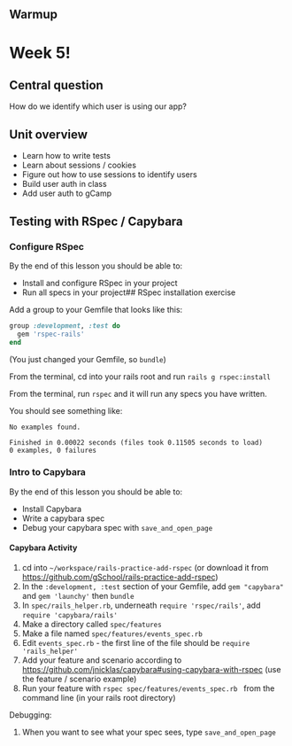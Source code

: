 ## Warmup

# Week 5!

## Central question

How do we identify which user is using our app?

## Unit overview

* Learn how to write tests
* Learn about sessions / cookies
* Figure out how to use sessions to identify users
* Build user auth in class
* Add user auth to gCamp

## Testing with RSpec / Capybara

### Configure RSpec

By the end of this lesson you should be able to:

* Install and configure RSpec in your project
* Run all specs in your project## RSpec installation exercise

Add a group to your Gemfile that looks like this:

```ruby
group :development, :test do
  gem 'rspec-rails'
end
```

(You just changed your Gemfile, so `bundle`)

From the terminal, cd into your rails root and run `rails g rspec:install`

From the terminal, run `rspec` and it will run any specs you have written.

You should see something like:

```
No examples found.

Finished in 0.00022 seconds (files took 0.11505 seconds to load)
0 examples, 0 failures
```

### Intro to Capybara

By the end of this lesson you should be able to:

* Install Capybara
* Write a capybara spec
* Debug your capybara spec with `save_and_open_page`

#### Capybara Activity

1. cd into `~/workspace/rails-practice-add-rspec` (or download it from https://github.com/gSchool/rails-practice-add-rspec)
1. In the `:development, :test` section of your Gemfile, add `gem "capybara"` and `gem 'launchy'` then `bundle`
1. In  `spec/rails_helper.rb`, underneath `require 'rspec/rails'`, add `require 'capybara/rails'`
1. Make a directory called `spec/features`
1. Make a file named `spec/features/events_spec.rb`
1. Edit `events_spec.rb` - the first line of the file should be `require 'rails_helper'`
1. Add your feature and scenario according to https://github.com/jnicklas/capybara#using-capybara-with-rspec (use the feature / scenario example)
1. Run your feature with `rspec spec/features/events_spec.rb ` from the command line (in your rails root directory)

Debugging:

1. When you want to see what your spec sees, type `save_and_open_page`
